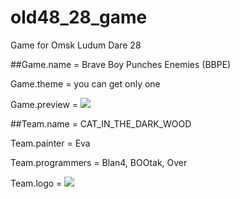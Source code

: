 old48_28_game
=============

Game for Omsk Ludum Dare 28 

##Game.name = Brave Boy Punches Enemies (BBPE)

Game.theme = you can get only one

Game.preview = ![](https://raw.github.com/blan4/old48_28_game/master/data/img/gamelogo.png)

##Team.name = CAT_IN_THE_DARK_WOOD

Team.painter = Eva

Team.programmers = Blan4, BOOtak, Over

Team.logo = ![](https://raw.github.com/blan4/old48_27_game/master/resources/img/logo.jpg)
